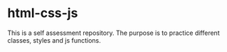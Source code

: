 # html-css-js
This is a self assessment repository. The purpose is to practice different classes, styles and js functions. 
